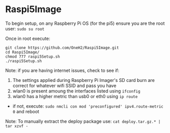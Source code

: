 # Raspi5Image

To begin setup, on any Raspberry Pi OS (for the pi5) ensure you are the root user: `sudo su root`

Once in root execute:
```
git clone https://github.com/OneH2/Raspi5Image.git
cd Raspi5Image/
chmod 777 raspi5Setup.sh
./raspi5Setup.sh
```

Note: if you are having internet issues, check to see if:
  1. The settings applied during Raspberry Pi Imager's SD card burn are correct for whatever wifi SSID and pass you have
  2. wlan0 is present amoung the interfaces listed using `ifconfig`
  3. wlan0 has a higher metric than usb0 or eth0 using `ip route`
  * if not, execute: `sudo nmcli con mod 'preconfigured' ipv4.route-metric 0` and reboot


Note: To manually extract the deploy package use: `cat deploy.tar.gz.* | tar xzvf - `
